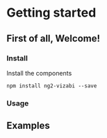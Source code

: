 # Getting started

## First of all, Welcome!

### Install

Install the components
```
npm install ng2-vizabi --save
```

### Usage

<!--Other information regarding usage is available in [demo example](https://github.com/valor-software/ng2-handsontable/tree/master/demo)-->

## Examples
